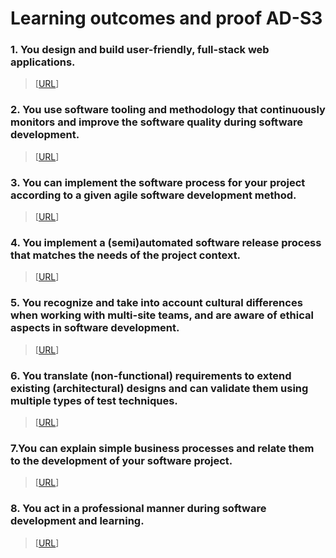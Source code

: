 # Learning outcomes and proof AD-S3

### 1. You design and build user-friendly, full-stack web applications.
> [[URL]()] 

### 2. You use software tooling and methodology that continuously monitors and improve the software quality during software development. 
> [[URL]()] 

### 3. You can implement the software process for your project according to a given agile software development method.
> [[URL]()] 

### 4. You implement a (semi)automated software release process that matches the needs of the project context.
> [[URL]()] 

### 5. You recognize and take into account cultural differences when working with multi-site teams, and are aware of ethical aspects in software development.
> [[URL]()] 

### 6. You translate (non-functional) requirements to extend existing (architectural) designs and can validate them using multiple types of test techniques.
> [[URL]()] 

### 7.You can explain simple business processes and relate them to the development of your software project.
> [[URL]()]

### 8. You act in a professional manner during software development and learning.
> [[URL]()] 
